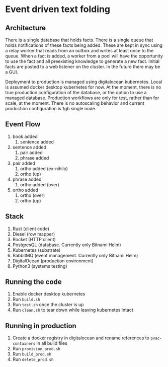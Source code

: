 # Event driven text folding

## Architecture
There is a single database that holds facts. There is a single queue that holds notifications of these facts being added. These are kept in sync using a relay worker that reads from an outbox and writes at least once to the queue. When a fact is added, a worker from a pool will have the opportunity to use the fact and all preexisting knowledge to generate a new fact. Initial facts are posted to a web listener on the cluster. In the future there may be a GUI. 

Deployment to production is managed using digitalocean kubernetes. Local is assumed docker desktop kubernetes for now. At the moment, there is no true production configuration of the database, or the option to use a managed database. Production workflows are only for test, rather than for scale, at the moment. There is no autoscaling behavior and current production configuration is 1gb single node.

## Event Flow
1. book added
    1. sentence added
2. sentence added
    1. pair added
    2. phrase added
3. pair added
    1. ortho added (ex-nihilo)
    2. ortho (up)
4. phrase added
    1. ortho added (over)
5. ortho added
    1. ortho (over)
    2. ortho (up)

## Stack
1. Rust (client code)
1. Diesel (row mapper)
1. Rocket (HTTP client)
1. PostgresQL (database. Currently only Bitnami Helm)
1. Kubernetes (substrate)
1. RabbitMQ (event management. Currently only Bitnami Helm)
1. DigitalOcean (production environment)
1. Python3 (systems testing)

## Running the code
1. Enable docker desktop kubernetes
2. Run `build.sh`
3. Run `test.sh` once the cluster is up
4. Run `clean.sh` to tear down while leaving kubernetes intact

## Running in production
1. Create a docker registry in digitalocean and rename references to `pvac-containers` in all build files
1. Run `provision_prod.sh`
2. Run `build_prod.sh`
3. Run `delete_prod.sh`